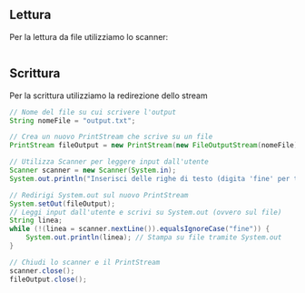 ## Lettura
Per la lettura da file utilizziamo lo scanner:
```java
```

## Scrittura
Per la scrittura utilizziamo la redirezione dello stream
```java
// Nome del file su cui scrivere l'output
String nomeFile = "output.txt";

// Crea un nuovo PrintStream che scrive su un file
PrintStream fileOutput = new PrintStream(new FileOutputStream(nomeFile));

// Utilizza Scanner per leggere input dall'utente
Scanner scanner = new Scanner(System.in);
System.out.println("Inserisci delle righe di testo (digita 'fine' per terminare):");

// Redirigi System.out sul nuovo PrintStream
System.setOut(fileOutput);
// Leggi input dall'utente e scrivi su System.out (ovvero sul file)
String linea;
while (!(linea = scanner.nextLine()).equalsIgnoreCase("fine")) {
    System.out.println(linea); // Stampa su file tramite System.out
}

// Chiudi lo scanner e il PrintStream
scanner.close();
fileOutput.close();
```
